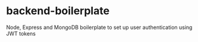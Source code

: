 # backend-boilerplate
Node, Express and MongoDB boilerplate to set up user authentication using JWT tokens
